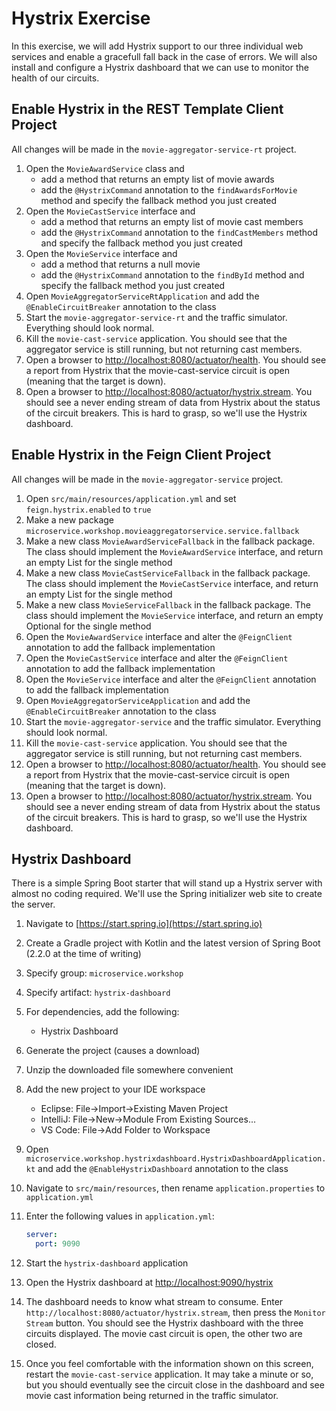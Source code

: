 # Hystrix Exercise

In this exercise, we will add Hystrix support to our three individual web services and enable a gracefull fall back in the case of errors. We will also install and configure a Hystrix dashboard that we can use to monitor the health of our circuits.

## Enable Hystrix in the REST Template Client Project

All changes will be made in the `movie-aggregator-service-rt` project.

1. Open the `MovieAwardService` class and
   - add a method that returns an empty list of movie awards
   - add the `@HystrixCommand` annotation to the `findAwardsForMovie` method and specify the fallback method you just created
1. Open the `MovieCastService` interface and
   - add a method that returns an empty list of movie cast members
   - add the `@HystrixCommand` annotation to the `findCastMembers` method and specify the fallback method you just created
1. Open the `MovieService` interface and
   - add a method that returns a null movie
   - add the `@HystrixCommand` annotation to the `findById` method and specify the fallback method you just created
1. Open `MovieAggregatorServiceRtApplication` and add the `@EnableCircuitBreaker` annotation to the class
1. Start the `movie-aggregator-service-rt` and the traffic simulator. Everything should look normal.
1. Kill the `movie-cast-service` application. You should see that the aggregator service is still running, but not returning cast members.
1. Open a browser to [http://localhost:8080/actuator/health](http://localhost:8080/actuator/health). You should see a report from Hystrix that the movie-cast-service circuit is open (meaning that the target is down).
1. Open a browser to [http://localhost:8080/actuator/hystrix.stream](http://localhost:8080/actuator/hystrix.stream). You should see a never ending stream of data from Hystrix about the status of the circuit breakers. This is hard to grasp, so we'll use the Hystrix dashboard.

## Enable Hystrix in the Feign Client Project

All changes will be made in the `movie-aggregator-service` project.

1. Open `src/main/resources/application.yml` and set `feign.hystrix.enabled` to `true`
1. Make a new package `microservice.workshop.movieaggregatorservice.service.fallback`
1. Make a new class `MovieAwardServiceFallback` in the fallback package. The class should implement the `MovieAwardService` interface, and return an empty List for the single method
1. Make a new class `MovieCastServiceFallback` in the fallback package. The class should implement the `MovieCastService` interface, and return an empty List for the single method
1. Make a new class `MovieServiceFallback` in the fallback package. The class should implement the `MovieService` interface, and return an empty Optional for the single method
1. Open the `MovieAwardService` interface and alter the `@FeignClient` annotation to add the fallback implementation
1. Open the `MovieCastService` interface and alter the `@FeignClient` annotation to add the fallback implementation
1. Open the `MovieService` interface and alter the `@FeignClient` annotation to add the fallback implementation
1. Open `MovieAggregatorServiceApplication` and add the `@EnableCircuitBreaker` annotation to the class
1. Start the `movie-aggregator-service` and the traffic simulator. Everything should look normal.
1. Kill the `movie-cast-service` application. You should see that the aggregator service is still running, but not returning cast members.
1. Open a browser to [http://localhost:8080/actuator/health](http://localhost:8080/actuator/health). You should see a report from Hystrix that the movie-cast-service circuit is open (meaning that the target is down).
1. Open a browser to [http://localhost:8080/actuator/hystrix.stream](http://localhost:8080/actuator/hystrix.stream). You should see a never ending stream of data from Hystrix about the status of the circuit breakers. This is hard to grasp, so we'll use the Hystrix dashboard.

## Hystrix Dashboard

There is a simple Spring Boot starter that will stand up a Hystrix server with almost no coding required. We'll use the Spring initializer web site to create the server.

1. Navigate to [https://start.spring.io](https://start.spring.io)
1. Create a Gradle project with Kotlin and the latest version of Spring Boot (2.2.0 at the time of writing)
1. Specify group: `microservice.workshop`
1. Specify artifact: `hystrix-dashboard`
1. For dependencies, add the following:
    - Hystrix Dashboard
1. Generate the project (causes a download)
1. Unzip the downloaded file somewhere convenient
1. Add the new project to your IDE workspace
    - Eclipse: File->Import->Existing Maven Project
    - IntelliJ: File->New->Module From Existing Sources...
    - VS Code: File->Add Folder to Workspace
1. Open `microservice.workshop.hystrixdashboard.HystrixDashboardApplication.kt` and add the `@EnableHystrixDashboard` annotation to the class
1. Navigate to `src/main/resources`, then rename `application.properties` to `application.yml`
1. Enter the following values in `application.yml`:

    ```yml
    server:
      port: 9090
    ```

1. Start the `hystrix-dashboard` application
1. Open the Hystrix dashboard at [http://localhost:9090/hystrix](http://localhost:9090/hystrix)
1. The dashboard needs to know what stream to consume. Enter `http://localhost:8080/actuator/hystrix.stream`, then press the `Monitor Stream` button. You should see the Hystrix dashboard with the three circuits displayed. The movie cast circuit is open, the other two are closed.
1. Once you feel comfortable with the information shown on this screen, restart the `movie-cast-service` application. It may take a minute or so, but you should eventually see the circuit close in the dashboard and see movie cast information being returned in the traffic simulator.
